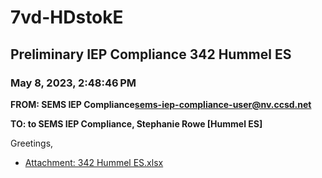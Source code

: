 # 7vd-HDstokE
## Preliminary IEP Compliance 342 Hummel ES
### May 8, 2023, 2:48:46 PM
**FROM: SEMS IEP Compliance<sems-iep-compliance-user@nv.ccsd.net>**

**TO: to SEMS IEP Compliance, Stephanie Rowe [Hummel ES]**


Greetings, 





* [Attachment: 342 Hummel ES.xlsx](7vd-HDstokE-attachment-1.xlsx)
